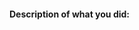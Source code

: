 <!--
Hello 👋 Thank you for submitting a pull request.

To help us merge your PR, make sure to follow the instructions below:

- Create or update the documentation. (Should be made against the documentation branch) 
- Create or update the tests.
- Refer to the issue you are closing in the PR description - fix #issue
- Specify if the PR is in WIP (work in progress) state or ready to be merged

Please ensure you read through the Contributing Guide: https://github.com/strapi/strapi/blob/docs/contribguide/CONTRIBUTING.md
-->

#### Description of what you did:
